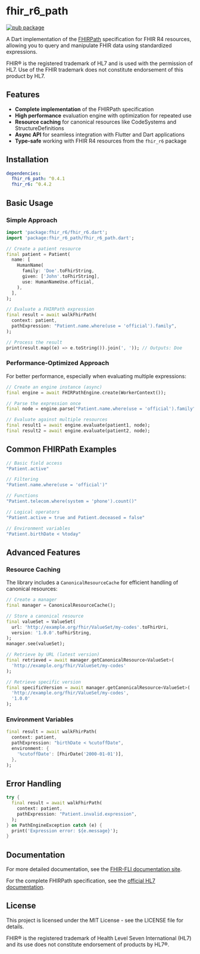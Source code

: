# fhir_r6_path

[![pub package](https://img.shields.io/pub/v/fhir_r6_path.svg)](https://pub.dev/packages/fhir_r6_path)

A Dart implementation of the [FHIRPath](https://hl7.org/fhirpath/) specification for FHIR R4 resources, allowing you to query and manipulate FHIR data using standardized expressions.

FHIR® is the registered trademark of HL7 and is used with the permission of HL7. Use of the FHIR trademark does not constitute endorsement of this product by HL7.

## Features

- **Complete implementation** of the FHIRPath specification
- **High performance** evaluation engine with optimization for repeated use
- **Resource caching** for canonical resources like CodeSystems and StructureDefinitions
- **Async API** for seamless integration with Flutter and Dart applications
- **Type-safe** working with FHIR R4 resources from the `fhir_r6` package

## Installation

```yaml
dependencies:
  fhir_r6_path: ^0.4.1
  fhir_r6: ^0.4.2
```

## Basic Usage

### Simple Approach

```dart
import 'package:fhir_r6/fhir_r6.dart';
import 'package:fhir_r6_path/fhir_r6_path.dart';

// Create a patient resource
final patient = Patient(
  name: [
    HumanName(
      family: 'Doe'.toFhirString,
      given: ['John'.toFhirString],
      use: HumanNameUse.official,
    ),
  ],
);

// Evaluate a FHIRPath expression
final result = await walkFhirPath(
  context: patient,
  pathExpression: "Patient.name.where(use = 'official').family",
);

// Process the result
print(result.map((e) => e.toString()).join(', ')); // Outputs: Doe
```

### Performance-Optimized Approach

For better performance, especially when evaluating multiple expressions:

```dart
// Create an engine instance (async)
final engine = await FHIRPathEngine.create(WorkerContext());

// Parse the expression once
final node = engine.parse("Patient.name.where(use = 'official').family");

// Evaluate against multiple resources
final result1 = await engine.evaluate(patient1, node);
final result2 = await engine.evaluate(patient2, node);
```

## Common FHIRPath Examples

```dart
// Basic field access
"Patient.active"

// Filtering
"Patient.name.where(use = 'official')"

// Functions
"Patient.telecom.where(system = 'phone').count()"

// Logical operators
"Patient.active = true and Patient.deceased = false"

// Environment variables
"Patient.birthDate < %today"
```

## Advanced Features

### Resource Caching

The library includes a `CanonicalResourceCache` for efficient handling of canonical resources:

```dart
// Create a manager
final manager = CanonicalResourceCache();

// Store a canonical resource
final valueSet = ValueSet(
  url: 'http://example.org/fhir/ValueSet/my-codes'.toFhirUri,
  version: '1.0.0'.toFhirString,
);
manager.see(valueSet);

// Retrieve by URL (latest version)
final retrieved = await manager.getCanonicalResource<ValueSet>(
  'http://example.org/fhir/ValueSet/my-codes'
);

// Retrieve specific version
final specificVersion = await manager.getCanonicalResource<ValueSet>(
  'http://example.org/fhir/ValueSet/my-codes',
  '1.0.0'
);
```

### Environment Variables

```dart
final result = await walkFhirPath(
  context: patient,
  pathExpression: "birthDate < %cutoffDate",
  environment: {
    '%cutoffDate': [FhirDate('2000-01-01')],
  },
);
```

## Error Handling

```dart
try {
  final result = await walkFhirPath(
    context: patient,
    pathExpression: "Patient.invalid.expression",
  );
} on PathEngineException catch (e) {
  print('Expression error: ${e.message}');
}
```

## Documentation

For more detailed documentation, see the [FHIR-FLI documentation site](https://docs.fire.ly).

For the complete FHIRPath specification, see the [official HL7 documentation](https://hl7.org/fhirpath/).

## License

This project is licensed under the MIT License - see the LICENSE file for details.

FHIR® is the registered trademark of Health Level Seven International (HL7) and its use does not constitute endorsement of products by HL7®.